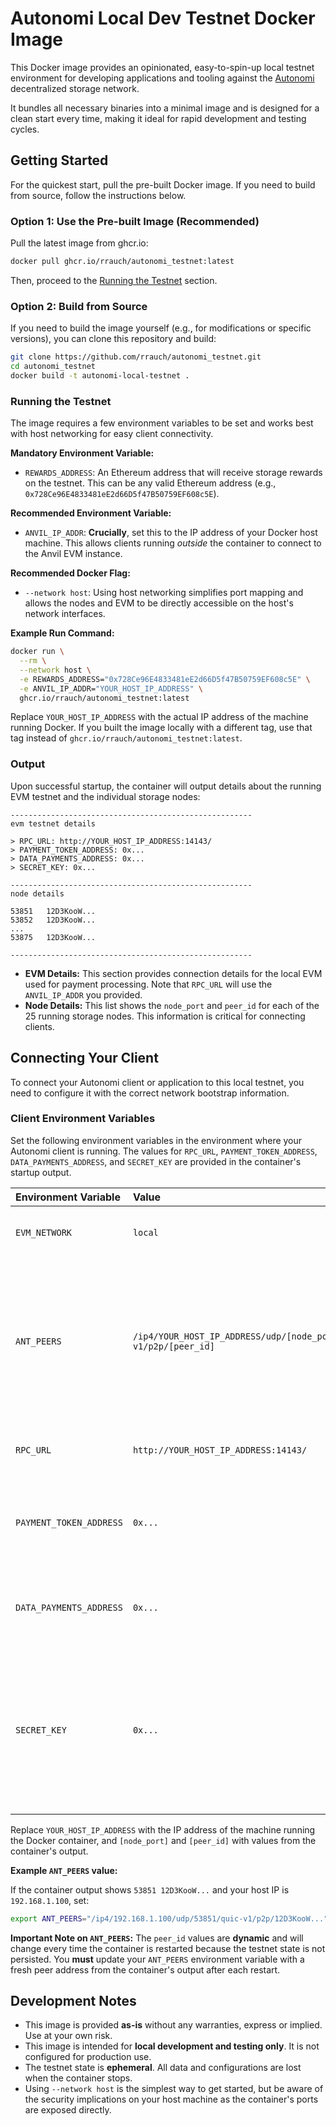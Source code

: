 # Autonomi Local Dev Testnet Docker Image

This Docker image provides an opinionated, easy-to-spin-up local testnet environment for developing applications and tooling against the [Autonomi](https://github.com/maidsafe/autonomi) decentralized storage network.

It bundles all necessary binaries into a minimal image and is designed for a clean start every time, making it ideal for rapid development and testing cycles.

## Getting Started

For the quickest start, pull the pre-built Docker image. If you need to build from source, follow the instructions below.

### Option 1: Use the Pre-built Image (Recommended)

Pull the latest image from ghcr.io:

```bash
docker pull ghcr.io/rrauch/autonomi_testnet:latest
```

Then, proceed to the [Running the Testnet](#running-the-testnet) section.

### Option 2: Build from Source

If you need to build the image yourself (e.g., for modifications or specific versions), you can clone this repository and build:

```bash
git clone https://github.com/rrauch/autonomi_testnet.git
cd autonomi_testnet
docker build -t autonomi-local-testnet .
```

### Running the Testnet

The image requires a few environment variables to be set and works best with host networking for easy client connectivity.

**Mandatory Environment Variable:**

*   `REWARDS_ADDRESS`: An Ethereum address that will receive storage rewards on the testnet. This can be any valid Ethereum address (e.g., `0x728Ce96E4833481eE2d66D5f47B50759EF608c5E`).

**Recommended Environment Variable:**

*   `ANVIL_IP_ADDR`: **Crucially**, set this to the IP address of your Docker host machine. This allows clients running *outside* the container to connect to the Anvil EVM instance.

**Recommended Docker Flag:**

*   `--network host`: Using host networking simplifies port mapping and allows the nodes and EVM to be directly accessible on the host's network interfaces.

**Example Run Command:**

```bash
docker run \
  --rm \
  --network host \
  -e REWARDS_ADDRESS="0x728Ce96E4833481eE2d66D5f47B50759EF608c5E" \
  -e ANVIL_IP_ADDR="YOUR_HOST_IP_ADDRESS" \
  ghcr.io/rrauch/autonomi_testnet:latest
```

Replace `YOUR_HOST_IP_ADDRESS` with the actual IP address of the machine running Docker. If you built the image locally with a different tag, use that tag instead of `ghcr.io/rrauch/autonomi_testnet:latest`.

### Output

Upon successful startup, the container will output details about the running EVM testnet and the individual storage nodes:

```
------------------------------------------------------
evm testnet details

> RPC_URL: http://YOUR_HOST_IP_ADDRESS:14143/
> PAYMENT_TOKEN_ADDRESS: 0x...
> DATA_PAYMENTS_ADDRESS: 0x...
> SECRET_KEY: 0x...

------------------------------------------------------
node details

53851   12D3KooW...
53852   12D3KooW...
...
53875   12D3KooW...

------------------------------------------------------
```

*   **EVM Details:** This section provides connection details for the local EVM used for payment processing. Note that `RPC_URL` will use the `ANVIL_IP_ADDR` you provided.
*   **Node Details:** This list shows the `node_port` and `peer_id` for each of the 25 running storage nodes. This information is critical for connecting clients.

## Connecting Your Client

To connect your Autonomi client or application to this local testnet, you need to configure it with the correct network bootstrap information.

### Client Environment Variables

Set the following environment variables in the environment where your Autonomi client is running. The values for `RPC_URL`, `PAYMENT_TOKEN_ADDRESS`, `DATA_PAYMENTS_ADDRESS`, and `SECRET_KEY` are provided in the container's startup output.

| Environment Variable    | Value                                                                           | Description                                                                                                                                                              |
| :---------------------- | :------------------------------------------------------------------------------ | :----------------------------------------------------------------------------------------------------------------------------------------------------------------------- |
| `EVM_NETWORK`           | `local`                                                                         | Instructs the client to use a local EVM configuration.                                                                                                                   |
| `ANT_PEERS`             | `/ip4/YOUR_HOST_IP_ADDRESS/udp/[node_port]/quic-v1/p2p/[peer_id]`                 | A comma-separated list of bootstrap peer addresses. You **must** pick at least one `node_port` and `peer_id` from the container's output.                                |
| `RPC_URL`               | `http://YOUR_HOST_IP_ADDRESS:14143/`                                            | The URL for the local EVM RPC endpoint.                                                                                                                                  |
| `PAYMENT_TOKEN_ADDRESS` | `0x...`                                                                         | The address of the payment token contract on the local EVM.                                                                                                              |
| `DATA_PAYMENTS_ADDRESS` | `0x...`                                                                         | The address of the data payments contract on the local EVM.                                                                                                              |
| `SECRET_KEY`            | `0x...`                                                                         | The secret key for the default account on the local EVM. This key will be used by the client's `Wallet` to pay for storage operations on the testnet.                |

Replace `YOUR_HOST_IP_ADDRESS` with the IP address of the machine running the Docker container, and `[node_port]` and `[peer_id]` with values from the container's output.

**Example `ANT_PEERS` value:**

If the container output shows `53851 12D3KooW...` and your host IP is `192.168.1.100`, set:
```bash
export ANT_PEERS="/ip4/192.168.1.100/udp/53851/quic-v1/p2p/12D3KooW..."
```

**Important Note on `ANT_PEERS`:** The `peer_id` values are **dynamic** and will change every time the container is restarted because the testnet state is not persisted. You **must** update your `ANT_PEERS` environment variable with a fresh peer address from the container's output after each restart.

## Development Notes

*   This image is provided **as-is** without any warranties, express or implied. Use at your own risk.
*   This image is intended for **local development and testing only**. It is not configured for production use.
*   The testnet state is **ephemeral**. All data and configurations are lost when the container stops.
*   Using `--network host` is the simplest way to get started, but be aware of the security implications on your host machine as the container's ports are exposed directly.

